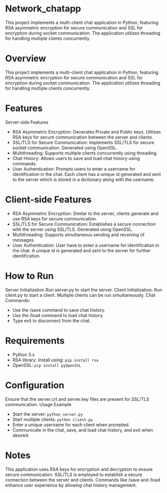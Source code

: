 # Network_chatapp
This project implements a multi-client chat application in Python, featuring RSA asymmetric encryption for secure communication and SSL for encryption during socket communication. The application utilizes threading for handling multiple clients concurrently.

# Overview
This project implements a multi-client chat application in Python, featuring RSA asymmetric encryption for secure communication and SSL for encryption during socket communication. The application utilizes threading for handling multiple clients concurrently.


# Features
Server-side Features
*	RSA Asymmetric Encryption: Generates Private and Public keys, Utilizes RSA keys for secure communication between the server and clients.
*	SSL/TLS for Secure Communication: Implements SSL/TLS for secure socket communication. Generated using OpenSSL.
*	Multithreading: Supports multiple clients concurrently using threading.
*	Chat History: Allows users to save and load chat history using commands.
*	User Authentication: Prompts users to enter a username for identification in the chat. Each client has a unique id generated and sent to the server which is stored in a dictionary along with the username.


# Client-side Features
*	RSA Asymmetric Encryption: Similar to the server, clients generate and use RSA keys for secure communication.
*	SSL/TLS for Secure Communication: Establishes a secure connection with the server using SSL/TLS. Generated using OpenSSL.
*	Multithreading: Supports simultaneous sending and receiving of messages.
*	User Authentication: User have to enter a username for identification in the chat. A unique id is generated and sent to the server for further identification.

# How to Run
Server Initialization
Run server.py to start the server.
Client Initialization:
Run client.py to start a client.
Multiple clients can be run simultaneously.
Chat Commands:
*	Use the /save command to save chat history.
*	Use the /load command to load chat history.
*	Type exit to disconnect from the chat.

# Requirements
* Python 3.x
* RSA library: Install using:
`pip install rsa`
* OpenSSL:
`pip install pyOpenSSL`



# Configuration
Ensure that the server.crt and server.key files are present for SSL/TLS communication.
Usage Example
*	Start the server:
`python server.py`
*	Start multiple clients:
`python client.py`
*	Enter a unique username for each client when prompted.
*	Communicate in the chat, save, and load chat history, and exit when desired.

# Notes
This application uses RSA keys for encryption and decryption to ensure secure communication.
SSL/TLS is employed to establish a secure connection between the server and clients.
Commands like /save and /load enhance user experience by allowing chat history management.

